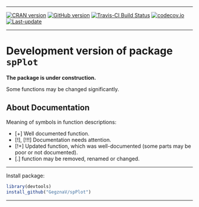 
<!-- README.md is generated from README.Rmd. Please edit that file -->

------------------------------------------------------------------------

[![CRAN version](http://www.r-pkg.org/badges/version/spPlot)](http://cran.rstudio.com/web/packages/spPlot/index.html) [![GitHub version](https://img.shields.io/badge/GitHub-v0.0.7-brightgreen.svg)](https://github.com/GegznaV/spPlot) [![Travis-CI Build Status](https://travis-ci.org/GegznaV/spPlot.svg?branch=master)](https://travis-ci.org/GegznaV/spPlot) [![codecov.io](https://codecov.io/github/GegznaV/spPlot/coverage.svg?branch=master)](https://codecov.io/github/GegznaV/spPlot?branch=master) [![Last-update](https://img.shields.io/badge/Updated%20on-2016--07--14-yellowgreen.svg)](/commits/master)

------------------------------------------------------------------------

Development version of package `spPlot`
=======================================

**The package is under construction.**

Some functions may be changed significantly.

About Documentation
-------------------

Meaning of symbols in function descriptions:

-   \[+\] Well documented function.
-   \[!\], \[!!!\] Documentation needs attention.
-   \[!+\] Updated function, which was well-documented (some parts may be poor or not documented).
-   \[.\] function may be removed, renamed or changed.

------------------------------------------------------------------------

Install package:

``` r
library(devtools)
install_github("GegznaV/spPlot")
```

------------------------------------------------------------------------

<!-- <p align="right">  --> <!-- File updated on <b>2016-07-14</b> with version of package  <b>0.0.7</b> --> <!-- </p>     -->
